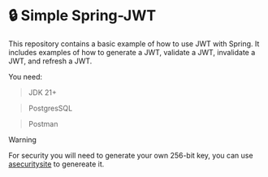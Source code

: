# **:lock: Simple Spring-JWT**

This repository contains a basic example of how to use JWT with Spring. It includes examples of how to generate a JWT, validate a JWT, invalidate a JWT, and refresh a JWT.

You need:

  > JDK 21+

  > PostgresSQL

  > Postman 

> [!WARNING]
> For security you will need to generate your own 256-bit key, you can use <a href="https://asecuritysite.com/encryption/plain"> asecuritysite</a> to genereate it.
